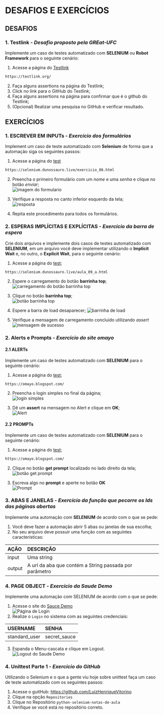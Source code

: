 # DESAFIOS E EXERCÍCIOS
## DESAFIOS
### 1. **Testlink** - *Desafio proposto pela GREat-UFC*

Implemente um caso de testes automatizado com **SELENIUM** ou **Robot Framework** para o seguinte cenário:

1. Acesse a página do [Testlink](https://testlink.org/)
```md
https://testlink.org/
```
2. Faça alguns assertions na página do Testlink;
3. Click no link para o GitHub do Testlink;
4. Faça alguns assertions na página para confirmar que é o github do Testlink;
5. (Opcional) Realizar uma pesquisa no GitHub e verificar resultado.

## EXERCÍCIOS
### 1. **ESCREVER EM INPUTs** - *Exercício dos formulários*

Implement um caso de teste automatizado com **Selenium** de forma que a automação siga os seguintes passos:

1. Acesse a página do [test](https://selenium.dunossauro.live/exercicio_06.html)
```md
https://selenium.dunossauro.live/exercicio_06.html
```
2. Preencha o primeiro formulário com um *nome* e uma *senha* e clique no botão *enviar*;<br>
![imagem do formulario](assets/imagens/documentacao/formulario1.png)

3. Verifique a resposta no canto inferior esquerdo da tela;<br>
![resposta](assets/imagens/documentacao/resposta.png)

4. Repita este procedimento para todos os formulários.

### 2. **ESPERAS IMPLÍCITAS E EXPLÍCITAS** - *Exercício da barra de espera*

Crie dois arquivos e implemente dois casos de testes automatizado com **SELENIUM**, em um arquivo você deve implementar utilizando o **Implicit Wait** e, no outro, o **Explicit Wait**, para o seguinte cenário:

1. Acesse a página do [test](https://selenium.dunossauro.live/aula_09_a.html);
```md
https://selenium.dunossauro.live/aula_09_a.html
``` 
2. Espere o carregamento do botão **barrinha top**;<br>
![carregamento do botão barrinha top](assets/imagens/documentacao/carrega_botao.png)

3. Clique no botão **barrinha top**;<br>
![botão barrinha top](assets/imagens/documentacao/botao_barrinha_top.png)

4. Espere a barra de load desaparecer;
![barrinha de load](assets/imagens/documentacao/barra_de_load.png)

5. Verifique a mensagem de carregamento concluído utilizando *assert*<br>
![mensagem de sucesso](imagens/documentacao/carregamento_concluido.png)

### 2. **Alerts e Prompts** - *Exercício do site omayo*
#### 2.1 **ALERTs**
Implemente um caso de testes automatizado com **SELENIUM** para o seguinte cenário:

1. Acesse a página do [test](https://omayo.blogspot.com/);
```md
https://omayo.blogspot.com/
```
2. Preencha o login simples no final da página;<br>
![login simples](assets/imagens/documentacao/login_simples.png)

3. Dê um **assert** na mensagem no Alert e clique em **OK**;<br>
![Alert](assets/imagens/documentacao/alert.png)

#### 2.2 **PROMPTs**
Implemente um caso de testes automatizado com **SELENIUM** para o seguinte cenário:

1. Acesse a página do [test](https://omayo.blogspot.com/);
```md
https://omayo.blogspot.com/
```
2. Clique no botão **get prompt** localizado no lado direito da tela;<br>
![botão get prompt](assets/imagens/documentacao/botao_prompt.png)

3. Escreva algo no **prompt** e aperte no botão **OK**<br>
![Prompt](assets/imagens/documentacao/prompt.png)

### 3. **ABAS E JANELAS** - *Exercício da função que pecorre os Ids das páginas abertas*

Implemente uma automação com **SELENIUM** de acordo com o que se pede:

1. Você deve fazer a automação abrir 5 abas ou janelas de sua escolha;
2. No seu arquivo deve possuir uma função com as seguintes características:

| AÇÃO        | DESCRIÇÃO      |
|:----------  |:----------------|
| input       | Uma string     |
| output      | A url da aba que contém a String passada por parâmetro

### 4. **PAGE OBJECT** - *Exercício da Saude Demo*

Implemente uma automação com SELENIUM de acordo com o que se pede:

1. Acesse o site do [Sauce Demo](https://www.saucedemo.com/)<br>
![Página de Login](assets/imagens/documentacao/login_sauce_demo.png)
2. Realize o `Login` no sistema com as seguintes credenciais:

| USERNAME        | SENHA           |
|:----------      |:----------------|
| standard_user   | secret_sauce    |
3. Espanda o Menu-cascata e clique em Logout.<br>
![Logout do Saude Demo](assets/imagens//documentacao/menu_main_sauce_demo.png)


### 4. **Unittest Parte 1** - *Exercício do GitHub*
Utilizando o Selenium e o que a gente viu hoje sobre unittest faça um caso de teste automatizado com os seguintes passos:

1. Acesse o guitHub: https://github.com/LuizHenriqueVitorino
2. Clique na opção `Repositories`
3. Clique no Repositório `python-selenium-notas-de-aula`
4. Verifique se você está no repositório correto.